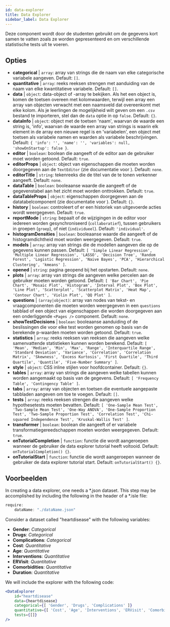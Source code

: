 ```yaml
---
id: data-explorer 
title: Data Explorer
sidebar_label: Data Explorer
---
```


Deze component wordt door de studenten gebruikt om de gegevens kort samen te vatten zoals ze worden gepresenteerd en om verschillende statistische tests uit te voeren.

## Opties

* __categorical__ | `array`: array van strings die de naam van elke categorische variabele aangeven. Default: `[]`.
* __quantitative__ | `array`: reeks reeksen strengen met aanduiding van de naam van elke kwantitatieve variabele. Default: `[]`.
* __data__ | `object`: data-object of -array te bekijken. Als het een object is, komen de toetsen overeen met kolomwaarden, terwijl een array een array van objecten verwacht met een naamsveld dat overeenkomt met elke kolom. Als je leerlingen de mogelijkheid wilt geven om een `.csv` bestand te importeren, stel dan de `data` optie in op `false`. Default: `{}`.
* __dataInfo__ | `object`: object met de toetsen 'naam', waarvan de waarde een string is, 'info', waarvan de waarde een array van strings is waarin elk element in de array een nieuwe regel is en 'variabelen', een object met toetsen als variabele namen en waarden als variabele beschrijvingen. Default: `{
  'info': '',
  'name': '',
  'variables': null,
  'showOnStartup': false
}`.
* __editor__ | `boolean`: boolean die aangeeft of de editor aan de gebruiker moet worden getoond. Default: `true`.
* __editorProps__ | `object`: object van eigenschappen die moeten worden doorgegeven aan de `TextEditor` (zie documentatie voor <TextEditor />). Default: `none`.
* __editorTitle__ | `string`: tekenreeks die de titel van de te tonen verkenner aangeeft. Default: `none`.
* __dataTable__ | `boolean`: booleaanse waarde die aangeeft of de gegevenstabel aan het zicht moet worden onttrokken. Default: `true`.
* __dataTableProps__ | `object`: eigenschappen doorgegeven aan de datatabelcomponent (zie documentatie voor <DataTable />). Default: `{}`.
* __history__ | `boolean`: controleert of er een historiek van uitgevoerde acties wordt weergegeven. Default: `true`.
* __reportMode__ | `string`: bepaalt of de wijzigingen in de editor voor iedereen worden gesynchroniseerd (`collaboratief`), tussen gebruikers in groepen (`groep`), of niet (`individueel`). Default: `'individual'`.
* __histogramDensities__ | `boolean`: booleaanse waarde die aangeeft of de histogramdichtheid moet worden weergegeven. Default: `true`.
* __models__ | `array`: array van strings die de modellen aangeven die op de gegevens kunnen passen. Default: `[
  'Simple Linear Regression',
  'Multiple Linear Regression',
  'LASSO',
  'Decision Tree',
  'Random Forest',
  'Logistic Regression',
  'Naive Bayes',
  'PCA',
  'Hierarchical Clustering',
  'kmeans'
]`.
* __opened__ | `string`: pagina geopend bij het opstarten. Default: `none`.
* __plots__ | `array`: array van strings die aangeven welke percelen aan de gebruiker moeten worden getoond. Default: `[
  'Bar Chart',
  'Pie Chart',
  'Mosaic Plot',
  'Histogram',
  'Interval Plot',
  'Box Plot',
  'Line Plot',
  'Scatterplot',
  'Scatterplot Matrix',
  'Heat Map',
  'Contour Chart',
  'Violin Plot',
  'QQ Plot'
]`.
* __questions__ | `(array|object)`: array van nodes van tekst- en vraagcomponenten die moeten worden weergegeven in een `questions` tabblad of een object van eigenschappen die worden doorgegeven aan een onderliggende `<Pages />` component. Default: `none`.
* __showTestDecisions__ | `boolean`: booleaanse aanduiding of de beslissingen die voor elke test worden genomen op basis van de berekende p-waarden moeten worden getoond. Default: `true`.
* __statistics__ | `array`: reeks reeksen van reeksen die aangeven welke samenvattende statistieken kunnen worden berekend. Default: `[
  'Mean',
  'Median',
  'Min',
  'Max',
  'Range',
  'Interquartile Range',
  'Standard Deviation',
  'Variance',
  'Correlation',
  'Correlation Matrix',
  'Skewness',
  'Excess Kurtosis',
  'First Quartile',
  'Third Quartile',
  'Quantile',
  'Five-Number Summary'
]`.
* __style__ | `object`: CSS inline stijlen voor hoofdcontainer. Default: `{}`.
* __tables__ | `array`: array van strings die aangeven welke tabellen kunnen worden aangemaakt op basis van de gegevens. Default: `[
  'Frequency Table',
  'Contingency Table'
]`.
* __tabs__ | `array`: array van objecten en toetsen die eventuele aangepaste tabbladen aangeven om toe te voegen. Default: `[]`.
* __tests__ | `array`: reeks reeksen strengen die aangeven welke hypothesetests moeten bevatten. Default: `[
  'One-Sample Mean Test',
  'Two-Sample Mean Test',
  'One-Way ANOVA',
  'One-Sample Proportion Test',
  'Two-Sample Proportion Test',
  'Correlation Test',
  'Chi-squared Independence Test',
  'Kruskal-Wallis Test'
]`.
* __transformer__ | `boolean`: boolean die aangeeft of er variabele transformatiegereedschappen moeten worden weergegeven. Default: `true`.
* __onTutorialCompletion__ | `function`: functie die wordt aangeroepen wanneer de gebruiker de data explorer tutorial heeft voltooid. Default: `onTutorialCompletion() {}`.
* __onTutorialStart__ | `function`: functie die wordt aangeroepen wanneer de gebruiker de data explorer tutorial start. Default: `onTutorialStart() {}`.


## Voorbeelden

In creating a data explorer, one needs a *.json dataset. This step may be accomplished by including the following in the header of a *.isle file:

```js
require:
    dataName: "./dataName.json"
```

Consider a dataset called "heartdisease" with the following variables:
* __Gender__: _Categorical_
* __Drugs__: _Categorical_
* __Complications__: _Categorical_
* __Cost__: _Quantitative_
* __Age__: _Quantitative_
* __Interventions__: _Quantitative_
* __ERVisit__: _Quantitative_
* __Comorbidities__: _Quantitative_
* __Duration__: _Quantitative_

We will include the explorer with the following code:

```jsx live
<DataExplorer 
    id="heartdisease"
    data={heartdisease} 
    categorical={[ 'Gender', 'Drugs', 'Complications' ]}
    quantitative={[ 'Cost', 'Age', 'Interventions', 'ERVisit', 'Comorbidities', 'Duration' ]}
    tests={[]}
/>
```



